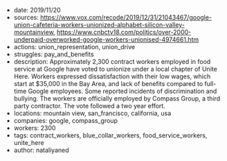 - date: 2019/11/20
- sources: https://www.vox.com/recode/2019/12/31/21043467/google-union-cafeteria-workers-unionized-alphabet-silicon-valley-mountainview, https://www.cnbctv18.com/politics/over-2000-underpaid-overworked-google-workers-unionised-4974661.htm
- actions: union_representation, union_drive
- struggles: pay_and_benefits
- description: Approximately 2,300 contract workers employed in food service at Google have voted to unionize under a local chapter of Unite Here. Workers expressed dissatisfaction with their low wages, which start at $35,000 in the Bay Area, and lack of benefits compared to full-time Google employees. Some reported incidents of discrimination and bullying. The workers are officially employed by Compass Group, a third party contractor. The vote followed a two year effort.
- locations: mountain view, san_francisco, california, usa
- companies: google, compass_group
- workers: 2300
- tags: contract_workers, blue_collar_workers, food_service_workers, unite_here
- author: nataliyaned
